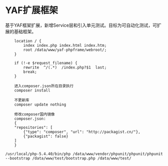 YAF扩展框架
==================

基于YAF框架扩展，新增Service层和引入单元测试。目标为可自动化测试，可扩展的基础框架。


```
    location / {
        index index.php index.html index.htm;
        root /data/www/yaf-phpframe/webroot/;
    }

    if (!-e $request_filename) {
        rewrite  ^/(.*)  /index.php?$1  last;
        break;
    }
```

```
	进入composer.json所在目录执行
	composer install

	不更新库
	composer update nothing

	修改composer国内镜像
	composer.json:
	{
    "repositories": [
        {"type": "composer", "url": "http://packagist.cn/"},
        {"packagist": false}
    ]
	}
```

```
/usr/local/php-5.4.40/bin/php /data/www/vendor/phpunit/phpunit/phpunit --bootstrap /data/www/test/bootstrap.php /data/www/test/
```


